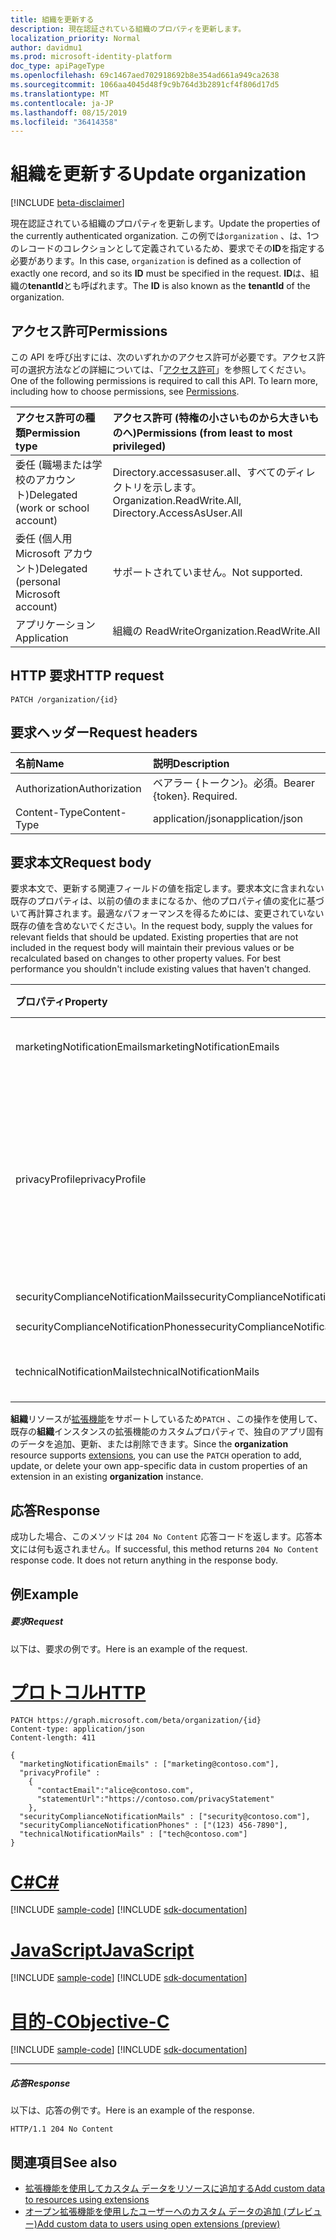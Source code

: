 ```yaml
---
title: 組織を更新する
description: 現在認証されている組織のプロパティを更新します。
localization_priority: Normal
author: davidmu1
ms.prod: microsoft-identity-platform
doc_type: apiPageType
ms.openlocfilehash: 69c1467aed702918692b8e354ad661a949ca2638
ms.sourcegitcommit: 1066aa4045d48f9c9b764d3b2891cf4f806d17d5
ms.translationtype: MT
ms.contentlocale: ja-JP
ms.lasthandoff: 08/15/2019
ms.locfileid: "36414358"
---
```

# <a name="update-organization"></a><span data-ttu-id="de968-103">組織を更新する</span><span class="sxs-lookup"><span data-stu-id="de968-103">Update organization</span></span>

[!INCLUDE [beta-disclaimer](../../includes/beta-disclaimer.md)]

<span data-ttu-id="de968-104">現在認証されている組織のプロパティを更新します。</span><span class="sxs-lookup"><span data-stu-id="de968-104">Update the properties of the currently authenticated organization.</span></span> <span data-ttu-id="de968-105">この例では`organization` 、は、1つのレコードのコレクションとして定義されているため、要求でその**ID**を指定する必要があります。</span><span class="sxs-lookup"><span data-stu-id="de968-105">In this case, `organization` is defined as a collection of exactly one record, and so its **ID** must be specified in the request.</span></span>  <span data-ttu-id="de968-106">**ID**は、組織の**tenantId**とも呼ばれます。</span><span class="sxs-lookup"><span data-stu-id="de968-106">The **ID** is also known as the **tenantId** of the organization.</span></span>

## <a name="permissions"></a><span data-ttu-id="de968-107">アクセス許可</span><span class="sxs-lookup"><span data-stu-id="de968-107">Permissions</span></span>

<span data-ttu-id="de968-p102">この API を呼び出すには、次のいずれかのアクセス許可が必要です。アクセス許可の選択方法などの詳細については、「[アクセス許可](/graph/permissions-reference)」を参照してください。</span><span class="sxs-lookup"><span data-stu-id="de968-p102">One of the following permissions is required to call this API. To learn more, including how to choose permissions, see [Permissions](/graph/permissions-reference).</span></span>

|<span data-ttu-id="de968-110">アクセス許可の種類</span><span class="sxs-lookup"><span data-stu-id="de968-110">Permission type</span></span> | <span data-ttu-id="de968-111">アクセス許可 (特権の小さいものから大きいものへ)</span><span class="sxs-lookup"><span data-stu-id="de968-111">Permissions (from least to most privileged)</span></span> |
|:--------------------|:---------------------------------------------------------|
|<span data-ttu-id="de968-112">委任 (職場または学校のアカウント)</span><span class="sxs-lookup"><span data-stu-id="de968-112">Delegated (work or school account)</span></span> | <span data-ttu-id="de968-113">Directory.accessasuser.all、すべてのディレクトリを示します。</span><span class="sxs-lookup"><span data-stu-id="de968-113">Organization.ReadWrite.All, Directory.AccessAsUser.All</span></span> |
|<span data-ttu-id="de968-114">委任 (個人用 Microsoft アカウント)</span><span class="sxs-lookup"><span data-stu-id="de968-114">Delegated (personal Microsoft account)</span></span> | <span data-ttu-id="de968-115">サポートされていません。</span><span class="sxs-lookup"><span data-stu-id="de968-115">Not supported.</span></span> |
|<span data-ttu-id="de968-116">アプリケーション</span><span class="sxs-lookup"><span data-stu-id="de968-116">Application</span></span> | <span data-ttu-id="de968-117">組織の ReadWrite</span><span class="sxs-lookup"><span data-stu-id="de968-117">Organization.ReadWrite.All</span></span> |

## <a name="http-request"></a><span data-ttu-id="de968-118">HTTP 要求</span><span class="sxs-lookup"><span data-stu-id="de968-118">HTTP request</span></span>

<!-- { "blockType": "ignored" } -->

```http
PATCH /organization/{id}
```

## <a name="request-headers"></a><span data-ttu-id="de968-119">要求ヘッダー</span><span class="sxs-lookup"><span data-stu-id="de968-119">Request headers</span></span>

| <span data-ttu-id="de968-120">名前</span><span class="sxs-lookup"><span data-stu-id="de968-120">Name</span></span>       | <span data-ttu-id="de968-121">説明</span><span class="sxs-lookup"><span data-stu-id="de968-121">Description</span></span>|
|:-----------|:----------|
| <span data-ttu-id="de968-122">Authorization</span><span class="sxs-lookup"><span data-stu-id="de968-122">Authorization</span></span>  | <span data-ttu-id="de968-p103">ベアラー {トークン}。必須。</span><span class="sxs-lookup"><span data-stu-id="de968-p103">Bearer {token}. Required.</span></span> |
| <span data-ttu-id="de968-125">Content-Type</span><span class="sxs-lookup"><span data-stu-id="de968-125">Content-Type</span></span>   | <span data-ttu-id="de968-126">application/json</span><span class="sxs-lookup"><span data-stu-id="de968-126">application/json</span></span> |


## <a name="request-body"></a><span data-ttu-id="de968-127">要求本文</span><span class="sxs-lookup"><span data-stu-id="de968-127">Request body</span></span>

<span data-ttu-id="de968-p104">要求本文で、更新する関連フィールドの値を指定します。要求本文に含まれない既存のプロパティは、以前の値のままになるか、他のプロパティ値の変化に基づいて再計算されます。最適なパフォーマンスを得るためには、変更されていない既存の値を含めないでください。</span><span class="sxs-lookup"><span data-stu-id="de968-p104">In the request body, supply the values for relevant fields that should be updated. Existing properties that are not included in the request body will maintain their previous values or be recalculated based on changes to other property values. For best performance you shouldn't include existing values that haven't changed.</span></span>

| <span data-ttu-id="de968-131">プロパティ</span><span class="sxs-lookup"><span data-stu-id="de968-131">Property</span></span>  | <span data-ttu-id="de968-132">型</span><span class="sxs-lookup"><span data-stu-id="de968-132">Type</span></span> |<span data-ttu-id="de968-133">説明</span><span class="sxs-lookup"><span data-stu-id="de968-133">Description</span></span>|
|:---------------|:--------|:----------|
|<span data-ttu-id="de968-134">marketingNotificationEmails</span><span class="sxs-lookup"><span data-stu-id="de968-134">marketingNotificationEmails</span></span>|<span data-ttu-id="de968-135">文字列コレクション</span><span class="sxs-lookup"><span data-stu-id="de968-135">String collection</span></span>|                                        <span data-ttu-id="de968-136">**注**: Null は許容されません。</span><span class="sxs-lookup"><span data-stu-id="de968-136">**Notes**: not nullable.</span></span>            |
|<span data-ttu-id="de968-137">privacyProfile</span><span class="sxs-lookup"><span data-stu-id="de968-137">privacyProfile</span></span>|[<span data-ttu-id="de968-138">privacyProfile</span><span class="sxs-lookup"><span data-stu-id="de968-138">privacyProfile</span></span>](../resources/privacyprofile.md)|<span data-ttu-id="de968-139">組織のプライバシー プロファイル (statementUrl と contactEmail を設定します)。</span><span class="sxs-lookup"><span data-stu-id="de968-139">The privacy profile of an organization (set statementUrl and contactEmail).</span></span>            |
|<span data-ttu-id="de968-140">securityComplianceNotificationMails</span><span class="sxs-lookup"><span data-stu-id="de968-140">securityComplianceNotificationMails</span></span>|<span data-ttu-id="de968-141">String collection</span><span class="sxs-lookup"><span data-stu-id="de968-141">String collection</span></span>||
|<span data-ttu-id="de968-142">securityComplianceNotificationPhones</span><span class="sxs-lookup"><span data-stu-id="de968-142">securityComplianceNotificationPhones</span></span>|<span data-ttu-id="de968-143">String コレクション</span><span class="sxs-lookup"><span data-stu-id="de968-143">String collection</span></span>||
|<span data-ttu-id="de968-144">technicalNotificationMails</span><span class="sxs-lookup"><span data-stu-id="de968-144">technicalNotificationMails</span></span>|<span data-ttu-id="de968-145">String collection</span><span class="sxs-lookup"><span data-stu-id="de968-145">String collection</span></span>|                                        <span data-ttu-id="de968-146">**注**: Null は許容されません。</span><span class="sxs-lookup"><span data-stu-id="de968-146">**Notes**: not nullable.</span></span>            |

<span data-ttu-id="de968-147">**組織**リソースが[拡張機能](/graph/extensibility-overview)をサポートしているため`PATCH` 、この操作を使用して、既存の**組織**インスタンスの拡張機能のカスタムプロパティで、独自のアプリ固有のデータを追加、更新、または削除できます。</span><span class="sxs-lookup"><span data-stu-id="de968-147">Since the **organization** resource supports [extensions](/graph/extensibility-overview), you can use the `PATCH` operation to add, update, or delete your own app-specific data in custom properties of an extension in an existing **organization** instance.</span></span>

## <a name="response"></a><span data-ttu-id="de968-148">応答</span><span class="sxs-lookup"><span data-stu-id="de968-148">Response</span></span>

<span data-ttu-id="de968-p105">成功した場合、このメソッドは `204 No Content` 応答コードを返します。応答本文には何も返されません。</span><span class="sxs-lookup"><span data-stu-id="de968-p105">If successful, this method returns `204 No Content` response code. It does not return anything in the response body.</span></span>

## <a name="example"></a><span data-ttu-id="de968-151">例</span><span class="sxs-lookup"><span data-stu-id="de968-151">Example</span></span>
##### <a name="request"></a><span data-ttu-id="de968-152">要求</span><span class="sxs-lookup"><span data-stu-id="de968-152">Request</span></span>
<span data-ttu-id="de968-153">以下は、要求の例です。</span><span class="sxs-lookup"><span data-stu-id="de968-153">Here is an example of the request.</span></span>

# <a name="httptabhttp"></a>[<span data-ttu-id="de968-154">プロトコル</span><span class="sxs-lookup"><span data-stu-id="de968-154">HTTP</span></span>](#tab/http)
<!-- {
  "blockType": "request",
  "name": "update_organization"
}-->

```http
PATCH https://graph.microsoft.com/beta/organization/{id}
Content-type: application/json
Content-length: 411

{
  "marketingNotificationEmails" : ["marketing@contoso.com"],
  "privacyProfile" :
    {
      "contactEmail":"alice@contoso.com",
      "statementUrl":"https://contoso.com/privacyStatement"
    },
  "securityComplianceNotificationMails" : ["security@contoso.com"],
  "securityComplianceNotificationPhones" : ["(123) 456-7890"],
  "technicalNotificationMails" : ["tech@contoso.com"]
}
```
# <a name="ctabcsharp"></a>[<span data-ttu-id="de968-155">C#</span><span class="sxs-lookup"><span data-stu-id="de968-155">C#</span></span>](#tab/csharp)
[!INCLUDE [sample-code](../includes/snippets/csharp/update-organization-csharp-snippets.md)]
[!INCLUDE [sdk-documentation](../includes/snippets/snippets-sdk-documentation-link.md)]

# <a name="javascripttabjavascript"></a>[<span data-ttu-id="de968-156">JavaScript</span><span class="sxs-lookup"><span data-stu-id="de968-156">JavaScript</span></span>](#tab/javascript)
[!INCLUDE [sample-code](../includes/snippets/javascript/update-organization-javascript-snippets.md)]
[!INCLUDE [sdk-documentation](../includes/snippets/snippets-sdk-documentation-link.md)]

# <a name="objective-ctabobjc"></a>[<span data-ttu-id="de968-157">目的-C</span><span class="sxs-lookup"><span data-stu-id="de968-157">Objective-C</span></span>](#tab/objc)
[!INCLUDE [sample-code](../includes/snippets/objc/update-organization-objc-snippets.md)]
[!INCLUDE [sdk-documentation](../includes/snippets/snippets-sdk-documentation-link.md)]

---


##### <a name="response"></a><span data-ttu-id="de968-158">応答</span><span class="sxs-lookup"><span data-stu-id="de968-158">Response</span></span>

<span data-ttu-id="de968-159">以下は、応答の例です。</span><span class="sxs-lookup"><span data-stu-id="de968-159">Here is an example of the response.</span></span>
<!-- {
  "blockType": "response",
  "truncated": true,
  "@odata.type": "microsoft.graph.organization"
} -->

```http
HTTP/1.1 204 No Content
```

## <a name="see-also"></a><span data-ttu-id="de968-160">関連項目</span><span class="sxs-lookup"><span data-stu-id="de968-160">See also</span></span>

- [<span data-ttu-id="de968-161">拡張機能を使用してカスタム データをリソースに追加する</span><span class="sxs-lookup"><span data-stu-id="de968-161">Add custom data to resources using extensions</span></span>](/graph/extensibility-overview)
- [<span data-ttu-id="de968-162">オープン拡張機能を使用したユーザーへのカスタム データの追加 (プレビュー)</span><span class="sxs-lookup"><span data-stu-id="de968-162">Add custom data to users using open extensions (preview)</span></span>](/graph/extensibility-open-users)

<!--
- [Add custom data to groups using schema extensions (preview)](/graph/extensibility-schema-groups)
-->

<!-- uuid: 8fcb5dbc-d5aa-4681-8e31-b001d5168d79
2015-10-25 14:57:30 UTC -->
<!--
{
  "type": "#page.annotation",
  "description": "Update organization",
  "keywords": "",
  "section": "documentation",
  "tocPath": "",
  "suppressions": [
  ]
}
-->
